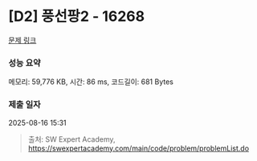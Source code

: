 # [D2] 풍선팡2 - 16268 

[문제 링크](https://swexpertacademy.com/main/code/problem/problemDetail.do?contestProbId=AYYlGU56XOkDFARc) 

### 성능 요약

메모리: 59,776 KB, 시간: 86 ms, 코드길이: 681 Bytes

### 제출 일자

2025-08-16 15:31



> 출처: SW Expert Academy, https://swexpertacademy.com/main/code/problem/problemList.do